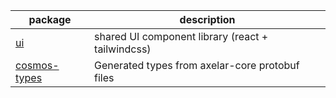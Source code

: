 | package                               | description                                       |
| ------------------------------------- | ------------------------------------------------- |
| [ui](/packages/ui)                    | shared UI component library (react + tailwindcss) |
| [cosmos-types](packages/cosmos-types) | Generated types from axelar-core protobuf files   |
